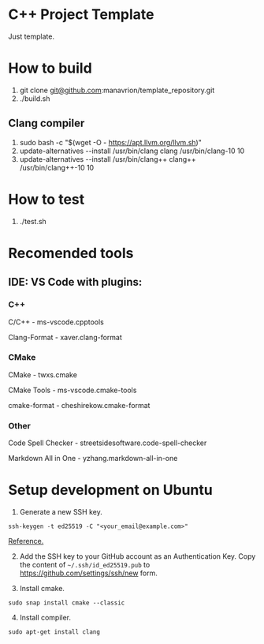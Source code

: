 # С++ Project Template
Just template.

# How to build

1. git clone git@github.com:manavrion/template_repository.git
2. ./build.sh

## Clang compiler

1. sudo bash -c "$(wget -O - https://apt.llvm.org/llvm.sh)"
2. update-alternatives --install /usr/bin/clang clang /usr/bin/clang-10 10
3. update-alternatives --install /usr/bin/clang++ clang++ /usr/bin/clang++-10 10

# How to test

1. ./test.sh

# Recomended tools

## IDE: VS Code with plugins:

### C++

C/C++ - ms-vscode.cpptools

Clang-Format - xaver.clang-format

### CMake

CMake - twxs.cmake

CMake Tools - ms-vscode.cmake-tools

cmake-format - cheshirekow.cmake-format

### Other

Code Spell Checker - streetsidesoftware.code-spell-checker

Markdown All in One - yzhang.markdown-all-in-one

# Setup development on Ubuntu

1. Generate a new SSH key.
```
ssh-keygen -t ed25519 -C "<your_email@example.com>"
```
[Reference.](https://docs.github.com/en/authentication/connecting-to-github-with-ssh/generating-a-new-ssh-key-and-adding-it-to-the-ssh-agent#generating-a-new-ssh-key)

2. Add the SSH key to your GitHub account as an Authentication Key.
Copy the content of `~/.ssh/id_ed25519.pub` to https://github.com/settings/ssh/new form.

3. Install cmake.
```
sudo snap install cmake --classic
```

4. Install compiler.
```
sudo apt-get install clang
```

